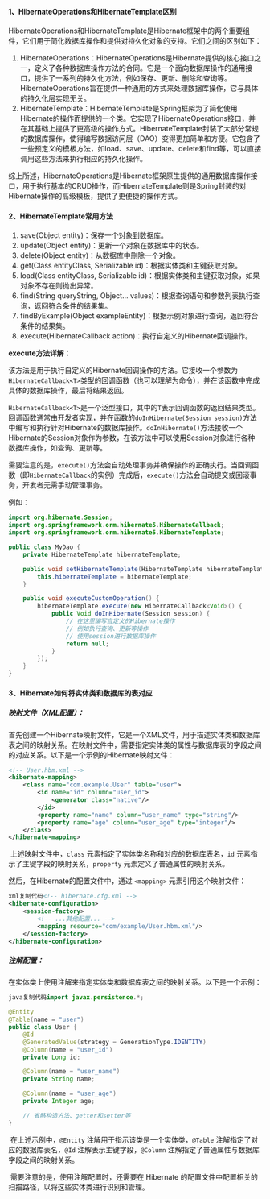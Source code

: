 #### 1、HibernateOperations和HibernateTemplate区别

​	HibernateOperations和HibernateTemplate是Hibernate框架中的两个重要组件，它们用于简化数据库操作和提供对持久化对象的支持。它们之间的区别如下：

1. HibernateOperations：HibernateOperations是Hibernate提供的核心接口之一，定义了各种数据库操作方法的合同。它是一个面向数据库操作的通用接口，提供了一系列的持久化方法，例如保存、更新、删除和查询等。HibernateOperations旨在提供一种通用的方式来处理数据库操作，它与具体的持久化层实现无关。
2. HibernateTemplate：HibernateTemplate是Spring框架为了简化使用Hibernate的操作而提供的一个类。它实现了HibernateOperations接口，并在其基础上提供了更高级的操作方式。HibernateTemplate封装了大部分常规的数据库操作，使得编写数据访问层（DAO）变得更加简单和方便。它包含了一些预定义的模板方法，如load、save、update、delete和find等，可以直接调用这些方法来执行相应的持久化操作。

​    综上所述，HibernateOperations是Hibernate框架原生提供的通用数据库操作接口，用于执行基本的CRUD操作，而HibernateTemplate则是Spring封装的对Hibernate操作的高级模板，提供了更便捷的操作方式。

#### 2、HibernateTemplate常用方法

1. save(Object entity)：保存一个对象到数据库。
2. update(Object entity)：更新一个对象在数据库中的状态。
3. delete(Object entity)：从数据库中删除一个对象。
4. get(Class<T> entityClass, Serializable id)：根据实体类和主键获取对象。
5. load(Class<T> entityClass, Serializable id)：根据实体类和主键获取对象，如果对象不存在则抛出异常。
6. find(String queryString, Object... values)：根据查询语句和参数列表执行查询，返回符合条件的结果集。
7. findByExample(Object exampleEntity)：根据示例对象进行查询，返回符合条件的结果集。
8. execute(HibernateCallback<T> action)：执行自定义的Hibernate回调操作。

**execute方法详解：**

​	该方法是用于执行自定义的Hibernate回调操作的方法。它接收一个参数为`HibernateCallback<T>`类型的回调函数（也可以理解为命令），并在该函数中完成具体的数据库操作，最后将结果返回。

​	`HibernateCallback<T>`是一个泛型接口，其中的`T`表示回调函数的返回结果类型。回调函数通常由开发者实现，并在函数的`doInHibernate(Session session)`方法中编写和执行针对Hibernate的数据库操作。`doInHibernate()`方法接收一个Hibernate的Session对象作为参数，在该方法中可以使用Session对象进行各种数据库操作，如查询、更新等。

​	需要注意的是，`execute()`方法会自动处理事务并确保操作的正确执行。当回调函数（即`HibernateCallback`的实例）完成后，`execute()`方法会自动提交或回滚事务，开发者无需手动管理事务。

例如：

```java
import org.hibernate.Session;
import org.springframework.orm.hibernate5.HibernateCallback;
import org.springframework.orm.hibernate5.HibernateTemplate;

public class MyDao {
    private HibernateTemplate hibernateTemplate;

    public void setHibernateTemplate(HibernateTemplate hibernateTemplate) {
        this.hibernateTemplate = hibernateTemplate;
    }

    public void executeCustomOperation() {
        hibernateTemplate.execute(new HibernateCallback<Void>() {
            public Void doInHibernate(Session session) {
                // 在这里编写自定义的Hibernate操作
                // 例如执行查询、更新等操作
                // 使用session进行数据库操作
                return null;
            }
        });
    }
}
```

#### 3、Hibernate如何将实体类和数据库的表对应

##### 映射文件（XML配置）：

​	 首先创建一个Hibernate映射文件，它是一个XML文件，用于描述实体类和数据库表之间的映射关系。在映射文件中，需要指定实体类的属性与数据库表的字段之间的对应关系。以下是一个示例的Hibernate映射文件：

```xml
<!-- User.hbm.xml -->
<hibernate-mapping>
    <class name="com.example.User" table="user">
        <id name="id" column="user_id">
            <generator class="native"/>
        </id>
        <property name="name" column="user_name" type="string"/>
        <property name="age" column="user_age" type="integer"/>
    </class>
</hibernate-mapping>
```

​	上述映射文件中，`class` 元素指定了实体类名称和对应的数据库表名，`id` 元素指示了主键字段的映射关系，`property` 元素定义了普通属性的映射关系。

然后，在Hibernate的配置文件中，通过 `<mapping>` 元素引用这个映射文件：

```xml
xml复制代码<!-- hibernate.cfg.xml -->
<hibernate-configuration>
    <session-factory>
        <!-- ...其他配置... -->
        <mapping resource="com/example/User.hbm.xml"/>
    </session-factory>
</hibernate-configuration>
```

##### 注解配置： 

​	在实体类上使用注解来指定实体类和数据库表之间的映射关系。以下是一个示例：

```java
java复制代码import javax.persistence.*;

@Entity
@Table(name = "user")
public class User {
    @Id
    @GeneratedValue(strategy = GenerationType.IDENTITY)
    @Column(name = "user_id")
    private Long id;

    @Column(name = "user_name")
    private String name;

    @Column(name = "user_age")
    private Integer age;

    // 省略构造方法、getter和setter等
}
```

​	在上述示例中，`@Entity` 注解用于指示该类是一个实体类，`@Table` 注解指定了对应的数据库表名，`@Id` 注解表示主键字段，`@Column` 注解指定了普通属性与数据库字段之间的映射关系。

​	需要注意的是，使用注解配置时，还需要在 Hibernate 的配置文件中配置相关的扫描路径，以将这些实体类进行识别和管理。
